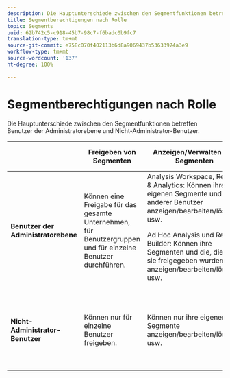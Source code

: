 ```yaml
---
description: Die Hauptunterschiede zwischen den Segmentfunktionen betreffen Benutzer der Administratorebene und Nicht-Administrator-Benutzer.
title: Segmentberechtigungen nach Rolle
topic: Segments
uuid: 62b742c5-c918-45b7-98c7-f6badc0b9fc7
translation-type: tm+mt
source-git-commit: e758c070f402113b6d8a9069437b53633974a3e9
workflow-type: tm+mt
source-wordcount: '137'
ht-degree: 100%

---
```



# Segmentberechtigungen nach Rolle

Die Hauptunterschiede zwischen den Segmentfunktionen betreffen Benutzer der Administratorebene und Nicht-Administrator-Benutzer.

<table id="table_13F72FD90C964B86BD4B51E6F51ED292"> 
 <thead> 
  <tr> 
   <th colname="col1" class="entry"></th> 
   <th colname="col2" class="entry"> Freigeben von Segmenten </th> 
   <th colname="col3" class="entry"> Anzeigen/Verwalten von Segmenten </th> 
   <th colname="col4" class="entry"> Genehmigen von Segmenten </th> 
   <th colname="col5" class="entry"> Anwenden von Segmenten </th> 
  </tr> 
 </thead>
 <tbody> 
  <tr> 
   <td colname="col1"> <b>Benutzer der Administratorebene</b> </td> 
   <td colname="col2"> Können eine Freigabe für das gesamte Unternehmen, für Benutzergruppen und für einzelne Benutzer durchführen. </td> 
   <td colname="col3"> <span class="keyword"> Analysis Workspace, Reports &amp; Analytics</span>: Können ihre eigenen Segmente und die anderer Benutzer anzeigen/bearbeiten/löschen usw. <p> <span class="keyword">Ad Hoc Analysis</span> und <span class="keyword">Report Builder</span>: Können ihre Segmenten und die, die für sie freigegeben wurden, anzeigen/bearbeiten/löschen usw. </p> </td> 
   <td colname="col4"> Können Segmente als autorisiert genehmigen. </td> 
   <td colname="col5"> Können beliebige Segmente innerhalb der gesamten Organisation anwenden. </td> 
  </tr> 
  <tr> 
   <td colname="col1"> <b>Nicht-Administrator-Benutzer</b> </td> 
   <td colname="col2"> Können nur für einzelne Benutzer freigeben. </td> 
   <td colname="col3"> Können nur ihre eigenen Segmente anzeigen/bearbeiten/löschen usw. </td> 
   <td colname="col4"> Können ausschließlich genehmigte Segmente nutzen. Können keine Kennzeichnung als genehmigt vornehmen. </td> 
   <td colname="col5"> Können ihre eigenen Segmente und Segmente, die für die freigegeben wurden, anwenden. </td> 
  </tr> 
 </tbody> 
</table>


